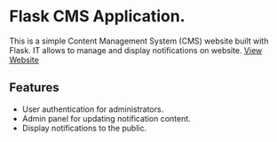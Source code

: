 # Flask CMS Application.

This is a simple Content Management System (CMS) website built with Flask. IT allows to manage and display notifications on website.
[View Website](https://bnmit-notification.onrender.com/)

## Features

- User authentication for administrators.
- Admin panel for updating notification content.
- Display notifications to the public.

